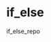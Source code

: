 # if_else
<!-- Created an if else statement where you can change the value and get the diffrent outputs from the statement -is_Truthy index.js -->
<!-- Created a sum if else statement that adds the sum of number1 and number2 and gives different outputs. -number_line index.js -->
<!-- Created a if else statement for if the numbers inputed into number1 and number2 are equal or greater than 5 the statement will return true or false if the numbers are not -->
<!-- Created a if else statement for if any of the input pair compared are truthy the statement will return true and false if they are not -->
if_else_repo
